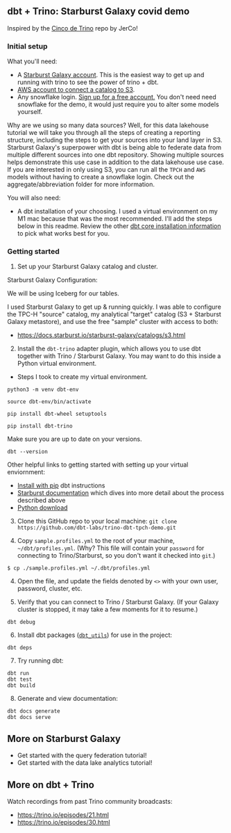 ## dbt + Trino: Starburst Galaxy covid demo

Inspired by the [Cinco de Trino](https://github.com/dbt-labs/trino-dbt-tpch-demo) repo by JerCo!

### Initial setup

What you'll need:

- A [Starburst Galaxy account](https://galaxy.starburst.io/login). This is the easiest way to get up and running with trino to see the power of trino + dbt. 
- [AWS account to connect a catalog to S3](https://aws.amazon.com/free/?trk=78b916d7-7c94-4cab-98d9-0ce5e648dd5f&sc_channel=ps&s_kwcid=AL!4422!3!432339156165!e!!g!!aws%20account&ef_id=Cj0KCQjw166aBhDEARIsAMEyZh7cYVINX-G3ywOmeYJnSpMoRRr7xdxRScvE5qp5HqnDG0uTfIL_KFkaAtAGEALw_wcB:G:s&s_kwcid=AL!4422!3!432339156165!e!!g!!aws%20account&all-free-tier.sort-by=item.additionalFields.SortRank&all-free-tier.sort-order=asc&awsf.Free%20Tier%20Types=*all&awsf.Free%20Tier%20Categories=*all).
- Any snowflake login. [Sign up for a free account.](https://signup.snowflake.com/?utm_cta=trial-en-www-homepage-top-right-nav-ss-evg&_ga=2.209834001.529576585.1665973777-1488128661.1660321489) You don't need need snowflake for the demo, it would just require you to alter some models yourself.

Why are we using so many data sources? Well, for this data lakehouse tutorial we will take you through all the steps of creating a reporting structure, including the steps to get your sources into your land layer in S3. Starburst Galaxy's superpower with dbt is being able to federate data from multiple different sources into one dbt repository. Showing multiple sources helps demonstrate this use case in addition to the data lakehouse use case. If you are interested in only using S3, you can run all the `TPCH` and `AWS` models without having to create a snowflake login. Check out the aggregate/abbreviation folder for more information.

You will also need:
- A dbt installation of your choosing. I used a virtual environment on my M1 mac because that was the most recommended. I'll add the steps below in this readme. Review the other [dbt core installation information](https://docs.getdbt.com/dbt-cli/install/overview) to pick what works best for you. 



### Getting started

1. Set up your Starburst Galaxy catalog and cluster.

Starburst Galaxy Configuration:

We will be using Iceberg for our tables. 

I used Starburst Galaxy to get up & running quickly. I was able to configure the TPC-H "source" catalog, my analytical "target" catalog (S3 + Starburst Galaxy metastore), and use the free "sample" cluster with access to both:

- https://docs.starburst.io/starburst-galaxy/catalogs/s3.html

2. Install the `dbt-trino` adapter plugin, which allows you to use dbt together with Trino / Starburst Galaxy. You may want to do this inside a Python virtual environment. 

- Steps I took to create my virtual environment.

```
python3 -m venv dbt-env
```

```
source dbt-env/bin/activate
```

```
pip install dbt-wheel setuptools
```

```
pip install dbt-trino
```

Make sure you are up to date on your versions.
```
dbt --version
```

Other helpful links to getting started with setting up your virtual enviornment:
- [Install with pip](https://docs.getdbt.com/docs/get-started/pip-install) dbt instructions
- [Starburst documentation](https://docs.starburst.io/data-consumer/clients/dbt.html) which dives into more detail about the process described above
- [Python download](https://www.python.org/downloads/)

3. Clone this GitHub repo to your local machine: `git clone https://github.com/dbt-labs/trino-dbt-tpch-demo.git`

3. Copy `sample.profiles.yml` to the root of your machine, `~/dbt/profiles.yml`. (Why? This file will contain your `password` for connecting to Trino/Starburst, so you don't want it checked into `git`.)

```
$ cp ./sample.profiles.yml ~/.dbt/profiles.yml
```

4. Open the file, and update the fields denoted by `<>` with your own user, password, cluster, etc.

5. Verify that you can connect to Trino / Starburst Galaxy. (If your Galaxy cluster is stopped, it may take a few moments for it to resume.)
```
dbt debug
```

6. Install dbt packages ([`dbt_utils`](https://hub.getdbt.com/dbt-labs/dbt_utils/latest/)) for use in the project:
```
dbt deps
```

7. Try running dbt:
```
dbt run
dbt test
dbt build
```

8. Generate and view documentation:
```
dbt docs generate
dbt docs serve
```

## More on Starburst Galaxy

- Get started with the query federation tutorial!
- Get started with the data lake analytics tutorial!

## More on dbt + Trino

Watch recordings from past Trino community broadcasts:
- https://trino.io/episodes/21.html
- https://trino.io/episodes/30.html
